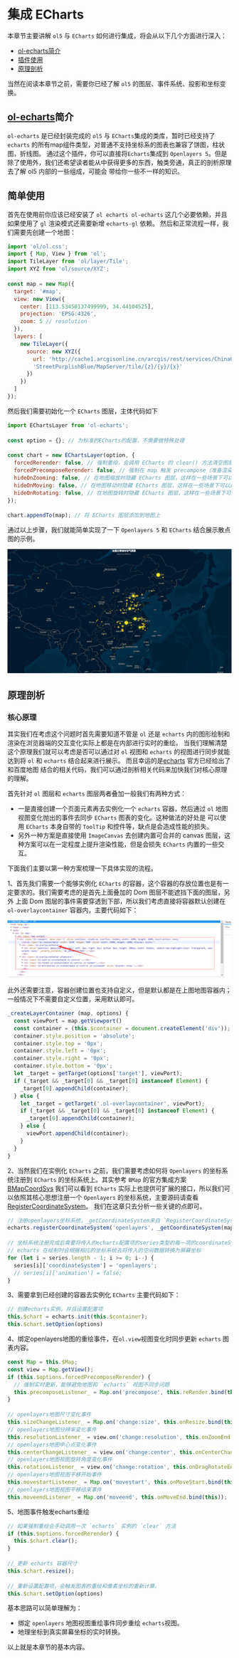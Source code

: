 # 集成 ECharts

本章节主要讲解 `ol5` 与 `ECharts` 如何进行集成，将会从以下几个方面进行深入：

- [ol-echarts简介](#ol-echarts简介)
- [插件使用](#简单使用)
- [原理剖析](#原理剖析)

当然在阅读本章节之前，需要你已经了解 `ol5` 的图层、事件系统、投影和坐标变换。

## [ol-echarts](https://github.com/sakitam-fdd/ol3Echarts/blob/master/packages/ol-echarts)简介

  `ol-echarts` 是已经封装完成的 `ol5` 与 `ECharts`集成的类库，暂时已经支持了 `echarts` 的所有map组件类型，对普通不支持坐标系的图表也兼容了饼图，柱状图，折线图。
通过这个插件，你可以直接将`Echarts`集成到 `Openlayers 5`。但是除了使用外，我们还希望读者能从中获得更多的东西，触类旁通，真正的剖析原理去了解 ol5 内部的一些组成，可能会
带给你一些不一样的知识。

## 简单使用

  首先在使用前你应该已经安装了 `ol echarts ol-echarts` 这几个必要依赖，并且如果使用了 `gl` 渲染模式还需要新增 `echarts-gl` 依赖。
然后和正常流程一样，我们需要先创建一个地图：

```jsx
import 'ol/ol.css';
import { Map, View } from 'ol';
import TileLayer from 'ol/layer/Tile';
import XYZ from 'ol/source/XYZ';

const map = new Map({
  target: '#map',
  view: new View({
    center: [113.53450137499999, 34.44104525],
    projection: 'EPSG:4326',
    zoom: 5 // resolution
  }),
  layers: [
    new TileLayer({
      source: new XYZ({
        url: 'http://cache1.arcgisonline.cn/arcgis/rest/services/ChinaOnline' +
        'StreetPurplishBlue/MapServer/tile/{z}/{y}/{x}'
      })
    })
  ]
});
```

然后我们需要初始化一个 `ECharts` 图层，主体代码如下

```jsx
import EChartsLayer from 'ol-echarts';

const option = {}; // 为标准的ECharts的配置，不需要做特殊处理

const chart = new EChartsLayer(option, {
  forcedRerender: false, // 强制重绘，会调用 ECharts 的 clear() 方法清空图层
  forcedPrecomposeRerender: false, // 强制在 map 触发 precompose（准备渲染，未开始渲染）事件时进行 ECharts 图层的重绘
  hideOnZooming: false, // 在地图缩放时隐藏 ECharts 图层，这样在一些场景下可以提高性能。
  hideOnMoving: false, // 在地图移动时隐藏 ECharts 图层，这样在一些场景下可以提高性能。
  hideOnRotating: false, // 在地图旋转时隐藏 ECharts 图层，这样在一些场景下可以提高性能。
});

chart.appendTo(map); // 将 ECharts 图层添加到地图上
```

通过以上步骤，我们就能简单实现了一下 `Openlayers 5` 和 `ECharts` 结合展示散点图的示例。

![ol-echarts-dom](../images/scatter.jpg)

## 原理剖析

### 核心原理

  其实我们在考虑这个问题时首先需要知道不管是 `ol` 还是 `echarts` 内的图形绘制和渲染在浏览器端的交互变化实际上都是在内部进行实时的重绘。
当我们理解清楚这个原理我们就可以考虑是否可以通过对 `ol` 视图和 `echarts` 的视图进行同步就能达到将 `ol` 和 `echarts` 结合起来进行展示。
而且幸运的是[echarts](https://github.com/apache/incubator-echarts/blob/master/extension/bmap/README.md) 官方已经给出了和百度地图
结合的相关代码，我们可以通过剖析相关代码来加快我们对核心原理的理解。

  首先针对 `ol` 图层和 `echarts` 图层两者叠加一般我们有两种方式：
  * 一是直接创建一个页面元素再去实例化一个 `echarts` 容器，然后通过 `ol` 地图视图变化抛出的事件去同步 `ECharts` 图表的变化。这种做法的好处是
  可以使用 `ECharts` 本身自带的 `ToolTip` 和控件等，缺点是会造成性能的损失。
  * 另外一种方案是直接使用 `ImageCanvas` 去创建内置可合并的 canvas 图层，这种方案可以在一定程度上提升渲染性能，但是会损失 `ECharts` 内置的一些交互。

下面我们主要以第一种方案梳理一下具体实现的流程。

1、首先我们需要一个能够实例化 `ECharts` 的容器，这个容器的存放位置也是有一定要求的。我们需要考虑的是首先上面叠加的 Dom 图层不能遮挡下面的图层，另外
上面 Dom 图层的事件需要穿透到下部，所以我们考虑直接将容器默认创建在 `ol-overlaycontainer` 容器内，主要代码如下：

![ol-echarts-dom](../images/ol-echarts-dom.png)

此外还需要注意，容器创建位置也支持自定义，但是默认都是在上图地图容器内；一般情况下不需要自定义位置，采用默认即可。

```jsx
_createLayerContainer (map, options) {
  const viewPort = map.getViewport()
  const container = (this.$container = document.createElement('div'));
  container.style.position = 'absolute';
  container.style.top = '0px';
  container.style.left = '0px';
  container.style.right = '0px';
  container.style.bottom = '0px';
  let _target = getTarget(options['target'], viewPort);
  if (_target && _target[0] && _target[0] instanceof Element) {
    _target[0].appendChild(container);
  } else {
    let _target = getTarget('.ol-overlaycontainer', viewPort);
    if (_target && _target[0] && _target[0] instanceof Element) {
      _target[0].appendChild(container);
    } else {
      viewPort.appendChild(container);
    }
  }
}
```

2、当然我们在实例化 `ECharts` 之前，我们需要考虑如何将 `Openlayers` 的坐标系统注册到 `ECharts` 的坐标系统上。其实参考
`BMap` 的官方集成方案 [BMapCoordSys](https://github.com/apache/incubator-echarts/blob/master/extension/bmap/BMapCoordSys.js) 
我们可以看到 `ECharts` 实际上也提供可扩展的接口，所以我们可以依照其核心思想注册一个 `Openlayers` 的坐标系统，主要源码请查看[RegisterCoordinateSystem](https://github.com/sakitam-fdd/ol3Echarts/blob/e74bb74317/packages/ol-echarts/src/coordinate/RegisterCoordinateSystem.js)。
我们在这章只去分析一些关键的点即可。

```jsx
// 注册openlayers坐标系统，_getCoordinateSystem来自 `RegisterCoordinateSystem`
echarts.registerCoordinateSystem('openlayers', _getCoordinateSystem(map, {}));

// 坐标系统注册完成后需要将传入的echarts配置项的series类型的每一项的coordinateSystem重定义为 `openlayers`, 保持和上面注册类型一致
// echarts 在绘制时会根据相应的坐标系统去将传入的空间数据转换为屏幕坐标
for (let i = series.length - 1; i >= 0; i--) {
  series[i]['coordinateSystem'] = 'openlayers';
  // series[i]['animation'] = false;
}
```
  

3、需要拿到已经创建的容器去实例化 `ECharts` 主要代码如下：

```jsx
// 创建echarts实例，并且设置配置项
this.$chart = echarts.init(this.$container);
this.$chart.setOption(options)
```

4、绑定openlayers地图的重绘事件，在`ol.view`视图变化时同步更新 `echarts` 图表内容。

```jsx
const Map = this.$Map;
const view = Map.getView();
if (this.$options.forcedPrecomposeRerender) {
  // 强制实时更新，能够避免地图和 `echarts` 视图不同步问题
  this.precomposeListener_ = Map.on('precompose', this.reRender.bind(this));
}

// openlayers地图尺寸变化事件
this.sizeChangeListener_ = Map.on('change:size', this.onResize.bind(this));
// openlayers地图分辨率变化事件
this.resolutionListener_ = view.on('change:resolution', this.onZoomEnd.bind(this));
// openlayers地图中心点变化事件
this.centerChangeListener_ = view.on('change:center', this.onCenterChange.bind(this));
// openlayers地图视图旋转角度变化事件
this.rotationListener_ = view.on('change:rotation', this.onDragRotateEnd.bind(this));
// openlayers地图视图平移开始事件
this.movestartListener_ = Map.on('movestart', this.onMoveStart.bind(this));
// openlayers地图视图平移结束事件
this.moveendListener_ = Map.on('moveend', this.onMoveEnd.bind(this));
```

5、地图事件触发echarts重绘

```jsx
// 如果强制重绘会手动调用一次 `echarts` 实例的 `clear` 方法
if (this.$options.forcedRerender) {
  this.$chart.clear();
}

// 更新 echarts 容器尺寸
this.$chart.resize();

// 重新设置配置项，会触发图表的重绘和像素坐标的重新计算。
this.$chart.setOption(options)
```

基本思路可以简单理解为：
  - 绑定 `openlayers` 地图视图重绘事件同步重绘 `echarts`视图。
  - 地理坐标到真实屏幕坐标的实时转换。
  
以上就是本章节的基本内容。
